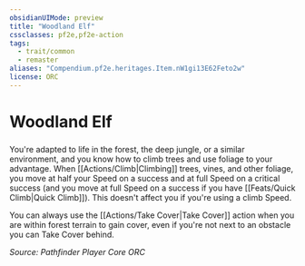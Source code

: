 ```yaml
---
obsidianUIMode: preview
title: "Woodland Elf"
cssclasses: pf2e,pf2e-action
tags:
  - trait/common
  - remaster
aliases: "Compendium.pf2e.heritages.Item.nW1gi13E62Feto2w"
license: ORC
---
```

# Woodland Elf

### 






You're adapted to life in the forest, the deep jungle, or a similar environment, and you know how to climb trees and use foliage to your advantage. When [[Actions/Climb|Climbing]] trees, vines, and other foliage, you move at half your Speed on a success and at full Speed on a critical success (and you move at full Speed on a success if you have [[Feats/Quick Climb|Quick Climb]]). This doesn't affect you if you're using a climb Speed.

You can always use the [[Actions/Take Cover|Take Cover]] action when you are within forest terrain to gain cover, even if you're not next to an obstacle you can Take Cover behind.

*Source: Pathfinder Player Core*
*ORC*